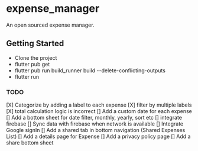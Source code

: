 # expense_manager

An open sourced expense manager. 
## Getting Started

- Clone the project
- flutter pub get
- flutter pub run build_runner build --delete-conflicting-outputs
- flutter run

### TODO

[X] Categorize by adding a label to each expense
[X] filter by multiple labels
[X] total calculation logic is incorrect
[] Add a custom date for each expense
[] Add a bottom sheet for date filter, monthly, yearly, sort etc
[] integrate firebase
[] Sync data with firebase when network is available
[] Integrate Google signIn
[] Add a shared tab in bottom navigation (Shared Expenses List)
[] Add a details page for Expense
[] Add a privacy policy page
[] Add a share bottom sheet